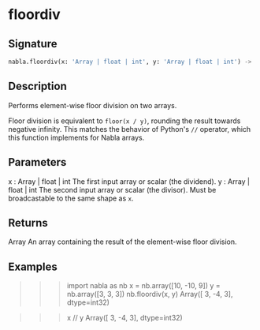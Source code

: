 # floordiv

## Signature

```python
nabla.floordiv(x: 'Array | float | int', y: 'Array | float | int') -> 'Array'
```

## Description

Performs element-wise floor division on two arrays.

Floor division is equivalent to `floor(x / y)`, rounding the result
towards negative infinity. This matches the behavior of Python's `//`
operator, which this function implements for Nabla arrays.

Parameters
----------
x : Array | float | int
The first input array or scalar (the dividend).
y : Array | float | int
The second input array or scalar (the divisor). Must be broadcastable
to the same shape as `x`.

Returns
-------
Array
An array containing the result of the element-wise floor division.

Examples
--------
>>> import nabla as nb
>>> x = nb.array([10, -10, 9])
>>> y = nb.array([3, 3, 3])
>>> nb.floordiv(x, y)
Array([ 3, -4,  3], dtype=int32)

>>> x // y
Array([ 3, -4,  3], dtype=int32)

